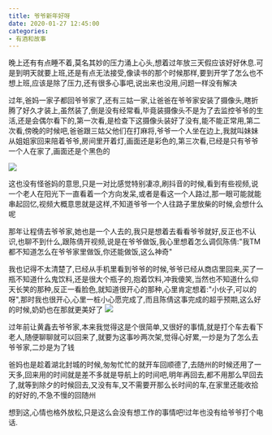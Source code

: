 ```yaml
---
title: 爷爷新年好呀
date: 2020-01-27 12:45:00
categories: 
- 有酒和故事
---
```

晚上还有有点睡不着,莫名其妙的压力涌上心头,想着过年放三天假应该好好休息.可是到明天就要上班,还是有点无法接受,像读书的那个时候那样,要到开学了怎么也不想上班,应该是除了压力,还有很多心事吧,说出来也没用,问题一样没有解决

过年,爸妈一家子都回爷爷家了,还有三姑一家,让爸爸在爷爷家安装了摄像头,瞎折腾了好久才装上,虽然装了,倒是没有经常看,毕竟装摄像头不是为了去监控爷爷的生活,还是会偶尔看下的,第一次看,是检查下这摄像头装好了没有,能不能正常用,第二次看,傍晚的时候吧,爸爸跟三姑父他们在打麻将,爷爷一个人坐在边上,我就叫妹妹从姐姐家回来陪着爷爷,房间里开着灯,画面还是彩色的,第三次看,已经是只有爷爷一个人在家了,画面还是个黑色的

![](https://cdn.jsdelivr.net/gh/YangAnLin/images/copy_20201213153409.jpg)

这也没有怪爸妈的意思,只是一对比感觉特别凄凉,刷抖音的时候,看到有些视频,说一个老人在阳光下一直看着一个方向发呆,或者是看这一个人路过,那一眼可能就能串起回忆,视频大概意思就是这样,不知道爷爷一个人往路子里放柴的时候,会想什么呢

那年让程倩去爷爷家,她也是一个人去的,我只是想着去看看爷爷就好,反正也不认识,也聊不到什么,跟陈倩开视频,说是在爷爷做饭,我心里想着怎么调侃陈倩:"我TM都不知道怎么在爷爷家里做饭,你还能做饭,这么神奇"

我也记得不太清楚了,已经从手机里看到爷爷的时候,爷爷已经从商店里回来,买了一瓶不知道什么鬼饮料,还是很大个瓶子的,抱着饮料,冲我傻笑,当然也不知道什么仰天长笑的那种,反正一看脸色,就知道很开心的那种,心里肯定想着:"小伙子,可以的呀",那时我也很开心,心里一桩小心愿完成了,而且陈倩这事完成的超乎预期,这么好的时候,奶奶也在那就更美好了
![](https://cdn.jsdelivr.net/gh/YangAnLin/images/copy_20201213152901.jpeg)

过年前让黄鑫去爷爷家,本来我觉得这是个很简单,又很好的事情,就是打个车去看下老人,随便聊聊就可以回来了,就要为这事吵两次架,觉得心好累,一炒是为了怎么去爷爷家,二炒是为了钱


爸妈也是趁着湖北封城的时候,匆匆忙忙的就开车回顺德了,去随州的时候还用了一天多,回来用的时间就是差不多就是导航上的时间吧,明年再回去,都不用那么早回去了,就等到除夕的时候回去,又没有车,又不需要开那么长时间的车,在家里还能收拾的好好的,不急不慢的回随州


想到这,心情也格外放松,只是这么会没有想工作的事情吧!过年也没有给爷爷打个电话.
